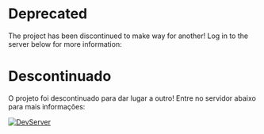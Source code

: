 # Deprecated
The project has been discontinued to make way for another! Log in to the server below for more information:
# Descontinuado
O projeto foi descontinuado para dar lugar a outro! Entre no servidor abaixo para mais informações:

[![DevServer](https://discordapp.com/api/guilds/721384921679265833/widget.png?style=shield)](https://discord.gg/7UeV8jFz6m)
